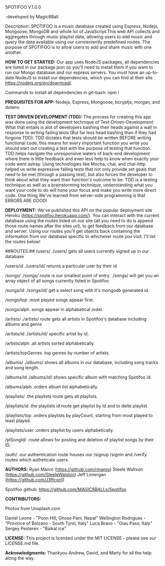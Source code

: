 SPOTIFOO V.1.0.0

-developed by Magic8Ball

Description: SPOTIFOO is a music database created using Express, Nodejs, Mongoose, MongoDB and whole lot of JavaScript.This web API collects and aggregates through music playlist data, allowing users to add music and query the data available using our convieniently predefined routes. The purpose of SPOTIFOO is to allow users to add and share music with one another.

**HOW TO GET STARTED:**
Our app uses NodeJS packages, all dependencies are listed in our package.json so you'll need to install them if you want to run our Mongo database and our express servers. You must have an up-to-date NodeJS to install our dependencies, which you can find at their site https://nodejs.org/en/download/.     

Commands to install all dependencies in git-bash: npm i

**PREQUISITES FOR APP:** Nodejs, Express, Mongoose, bcryptjs, morgan, and dotenv.

**TEST DRIVEN DEVELOPMENT (TDD):** The process for creating this app was done using the development technique of Test-Driven-Development. What that entails is alot of developers bashing their heads against a wall in response to writing failing tests (But far less head bashing than if they had forgone TDD). TDD dictates that tests should be written BEFORE writing functional code, this means for every important function you write you should start out creating a test with the purpose of testing that function. TDD helps navigate the unresponsive waters of back-end development where there is little feedback and even less help to know when exactly your code went astray. Using technologies like Mocha, chai, and chai-http helped us write expressive failing tests that not only provide set goals that need to be met (through a passing test), but also forces the developer to think about what they want their function's outcome to be. TDD is a testing technique as well as a brainstorming technique, understanding what you want your code to do will hone your focus and make you write more direct code. 
One thing We've learned from server-side programming is that ERRORS ARE GOOD!

**DEPLOYMENT:** We've published this API on the popular deployment site Heroku (https://spotifoo.herokuapp.com/). You can interact with the current database using the routes listed on our site (all you need to do is append those route names after the sites url), to get feedback from our database and server. Using our routes you'll get objects back containing the information from our database specific to whichever route you visit. I'll list the routes below!

##ROUTES:##
/users/
    ./users/ gets all users currently signed up in our database

/users/id
    ./users/id/ returns a particular user by their id

/songs/
    ./songs/ route is our smallest point of entry.  ./songs/ will get you an array object of all songs currently listed in Spotifoo

/songs/id
    ./songs/id/ get a select song with it's mongodb generated id.

/songs/top
    .most played songs appear first.

/songs/alph
    .songs appear in alphabetical order.        

/artists/
    ./artists/ route gets all artists in Spotifoo's database including albums and genre

/aritsts/id
    ./artists/id/ specific artist by id.

/artists/alph
    .all artists sorted alphabetically.    

/artists/topGenres
    .top genres by number of artists.

/albums/
    ./albums/ shows all albums in our database, including song tracks and song length.

/albums/id
    ./albums/id/ shows specific album with matching Spotifoo id.

/albums/alph
    .orders album list alphabetically.     

/playlists/
    .the playlists route gets all playlists.

/playlists/id
    .the playlists id route get playlist by Id and to delte playlist.

/playlists/top
    .orders playlists by playCount, starting from most played to least played.

/playlists/user
    .orders playlist by users alphabetically.

/plSongId/
    .route allows for posting and deletion of playlist songs by their ID.

/auth/
    .our authentication route houses our /signup /signin and /verify routes which autheticate users.                         

**AUTHORS:**
Ryan Manro (https://github.com/rmanro)
Steele Waltson (https://github.com/SteeleWalston)
Jeff Lonergan (https://github.com/J3ffcon1)

Spotifoo github: https://github.com/MAGIC8BALLs/Spotifoo

**CONTRIBUTORS:**

Photos from Unsplash.com

Daniel Leone - "Poon Hill, Ghose Pani, Nepal"
Wellington Rodrigues - "Province of Bolzano - South Tyrol, Italy"
Luca Bravo - "Giau Pass, Italy"
Sergey Pesterev - "Baikal ice"

**LICENSE:**
This project is licensed under the MIT LICENSE - please see our LICENSE.md file.

**Acknowledgments:**
Thankyou Andrew, David, and Marty for all the help along the way.

